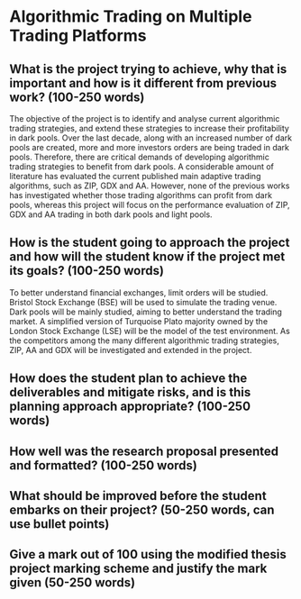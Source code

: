 # Algorithmic Trading on Multiple Trading Platforms

## What is the project trying to achieve, why that is important and how is it different from previous work? (100-250 words)

The objective of the project is to identify and analyse current algorithmic trading strategies, and extend these strategies to increase their profitability in dark pools. Over the last decade, along with an increased number of dark pools are created, more and more investors orders are being traded in dark pools. Therefore, there are critical demands of developing algorithmic trading strategies to benefit from dark pools. A considerable amount of literature has evaluated the current published main adaptive trading algorithms, such as ZIP, GDX and AA. However, none of the previous works has investigated whether those trading algorithms can profit from dark pools, whereas this project will focus on the performance evaluation of ZIP, GDX and AA trading in both dark pools and light pools.

## How is the student going to approach the project and how will the student know if the project met its goals? (100-250 words)

To better understand financial exchanges, limit orders will be studied. Bristol Stock Exchange (BSE) will be used to simulate the trading venue. Dark pools will be mainly studied, aiming to better understand the trading market. A simplified version of Turquoise Plato majority owned by the London Stock Exchange (LSE) will be the model of the test environment. As the competitors among the many different algorithmic trading strategies, ZIP, AA and GDX will be investigated and extended in the project. 

## How does the student plan to achieve the deliverables and mitigate risks, and is this planning approach appropriate? (100-250 words)



## How well was the research proposal presented and formatted? (100-250 words)



## What should be improved before the student embarks on their project? (50-250 words, can use bullet points)



## Give a mark out of 100 using the modified thesis project marking scheme and justify the mark given (50-250 words)

